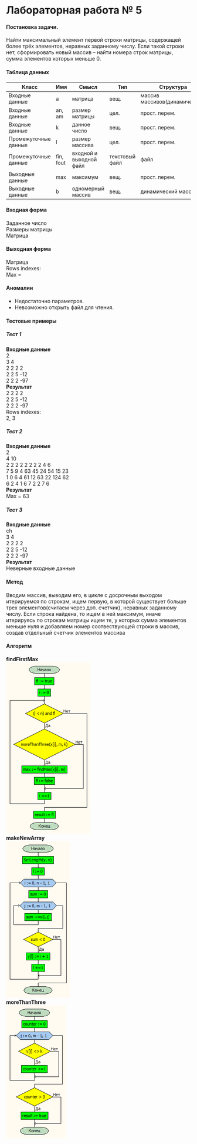 # Лабораторная работа № 5

#### Постановка задачи.
Найти максимальный элемент первой строки матрицы, содержащей более трёх элементов, неравных заданному числу. Если такой строки нет, сформировать новый массив – найти номера строк матрицы, сумма элементов которых меньше 0. 

#### Таблица данных
| **Класс**            | **Имя**   | **Смысл**               | **Тип**        | **Структура**                   |
|----------------------|-----------|-------------------------|----------------|---------------------------------|
| Входные данные       | a         | матрица                 | вещ\.          | массив массивов\(динамических\) |
| Входные данные       | an, am    | размер матрицы          | цел\.          | прост\. перем\.                 |
| Входные данные       | k         | данное число            | вещ\.          | прост\. перем\.                 |
| Промежуточные данные |  l        | размер массива          | цел\.          | прост\. перем\.                 |
| Промежуточные данные | fin, fout | входной и выходной файл | текстовый файл | файл                            |
| Выходные данные      | max       | максимум                | вещ\.          | прост\. перем\.                 |
| Выходные данные      | b         | одномерный массив       | вещ\.          | динамический массив             |


#### Входная форма
Заданное число \
Размеры матрицы \
Матрица 
#### Выходная форма
Матрица \
Rows indexes: \
Max =  
#### Аномалии
- Недостаточно параметров.
- Невозможно открыть файл для чтения.
#### Тестовые примеры
##### Тест 1
**Входные данные** \
2 \
3 4 \
2 2 2 2 \
2 2 5 -12 \
2 2 2 -97 \
**Результат** \
2 2 2 2  \
2 2 5 -12  \
2 2 2 -97  \
Rows indexes: \
     2,      3 
##### Тест 2
**Входные данные** \
2 \
4 10 \
2 2 2 2 2 2 2 2 4 6 \
7 5 9 4 63 45 24 54 15 23 \
1 0 6 4 61 12 63 22 124 62 \
6 2 4 1 6 7 2 2 7 6 \
**Результат** \
Max = 63
##### Тест 3
**Входные данные** \
ch \
3 4 \
2 2 2 2 \
2 2 5 -12 \
2 2 2 -97  \
**Результат** \
Неверные входные данные

#### Метод
Вводим массив, выводим его, в цикле с досрочным выходом итерируемся по строкам, ищем первую, в которой существует больше трех элементов(считаем через доп. счетчик), неравных заданному числу. Если строка найдена, то ищем в ней максимум, иначе итерируясь по строкам матрицы ищем те, у которых сумма элементов меньше нуля и добавляем номер соотвествующей строки в массив, создав отдельный счетчик элементов массива
#### Алгоритм
**findFirstMax** \
![findFirstMax](findFirstMax.bmp) \
**makeNewArray** \
![makeNewArray](makeNewArray.bmp) \
**moreThanThree** \
![moreThanThree](moreThanThree.bmp)

